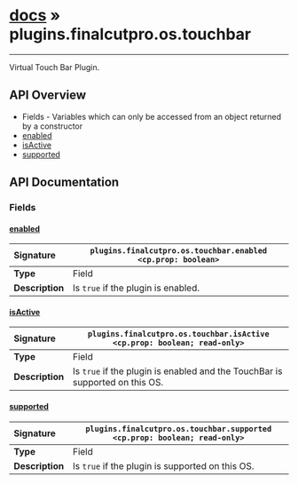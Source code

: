 # [docs](index.md) » plugins.finalcutpro.os.touchbar
---

Virtual Touch Bar Plugin.

## API Overview
* Fields - Variables which can only be accessed from an object returned by a constructor
 * [enabled](#enabled)
 * [isActive](#isactive)
 * [supported](#supported)

## API Documentation

### Fields

#### [enabled](#enabled)
| <span style="float: left;">**Signature**</span> | <span style="float: left;">`plugins.finalcutpro.os.touchbar.enabled <cp.prop: boolean>` </span>                                                          |
| -----------------------------------------------------|---------------------------------------------------------------------------------------------------------|
| **Type**                                             | Field                                                                                         |
| **Description**                                      | Is `true` if the plugin is enabled.                                                                                         |

#### [isActive](#isactive)
| <span style="float: left;">**Signature**</span> | <span style="float: left;">`plugins.finalcutpro.os.touchbar.isActive <cp.prop: boolean; read-only>` </span>                                                          |
| -----------------------------------------------------|---------------------------------------------------------------------------------------------------------|
| **Type**                                             | Field                                                                                         |
| **Description**                                      | Is `true` if the plugin is enabled and the TouchBar is supported on this OS.                                                                                         |

#### [supported](#supported)
| <span style="float: left;">**Signature**</span> | <span style="float: left;">`plugins.finalcutpro.os.touchbar.supported <cp.prop: boolean; read-only>` </span>                                                          |
| -----------------------------------------------------|---------------------------------------------------------------------------------------------------------|
| **Type**                                             | Field                                                                                         |
| **Description**                                      | Is `true` if the plugin is supported on this OS.                                                                                         |


